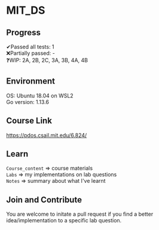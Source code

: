# MIT_DS

## Progress
✔Passed all tests: 1\
❌Partially passed: -\
❓WIP: 2A, 2B, 2C, 3A, 3B, 4A, 4B

## Environment
OS: Ubuntu 18.04 on WSL2\
Go version: 1.13.6

## Course Link
https://pdos.csail.mit.edu/6.824/

## Learn
`Course_content` => course materials\
`Labs` => my implementations on lab questions\
`Notes` => summary about what I've learnt

## Join and Contribute
You are welcome to initate a pull request if you find a better idea/implementation to a specific lab question.